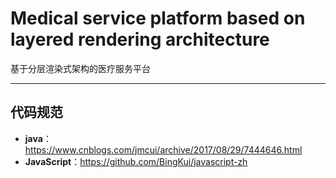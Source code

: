 # Medical service platform based on layered rendering architecture
基于分层渲染式架构的医疗服务平台

___
## 代码规范

+ **java**：https://www.cnblogs.com/jmcui/archive/2017/08/29/7444646.html
+ **JavaScript**：https://github.com/BingKui/javascript-zh